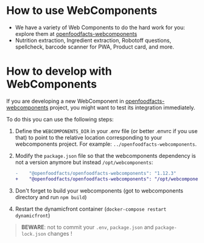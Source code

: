 # How to use WebComponents
- We have a variety of Web Components to do the hard work for you: explore them at [openfoodfacts-webcomponents](https://github.com/openfoodfacts/openfoodfacts-webcomponents)
- Nutrition extraction, Ingredient extraction, Robotoff questions, spellcheck, barcode scanner for PWA, Product card, and more.

# How to develop with WebComponents

If you are developing a new WebComponent in [openfoodfacts-webcomponents](https://github.com/openfoodfacts/openfoodfacts-webcomponents) project,
you might want to test its integration immediately.

To do this you can use the following steps:

1. Define the `WEBCOMPONENTS_DIR` in your .env file (or better .envrc if you use that)
   to point to  the relative location corresponding to your webcomponents project.
   For example: `../openfoodfacts-webcomponents`.


2. Modify the `package.json` file so that the webcomponents dependency
   is not a version anymore but instead `/opt/webcomponents`:

   ```diff
   -    "@openfoodfacts/openfoodfacts-webcomponents": "1.12.3"
   +    "@openfoodfacts/openfoodfacts-webcomponents": "/opt/webcomponents",
   ```

3. Don't forget to build your webcomponents (got to webcomponents directory and run `npm build`)

4. Restart the dynamicfront container (`docker-compose restart dynamicfront`)


> **BEWARE**: not to commit your `.env`, `package.json`  and `package-lock.json` changes !
